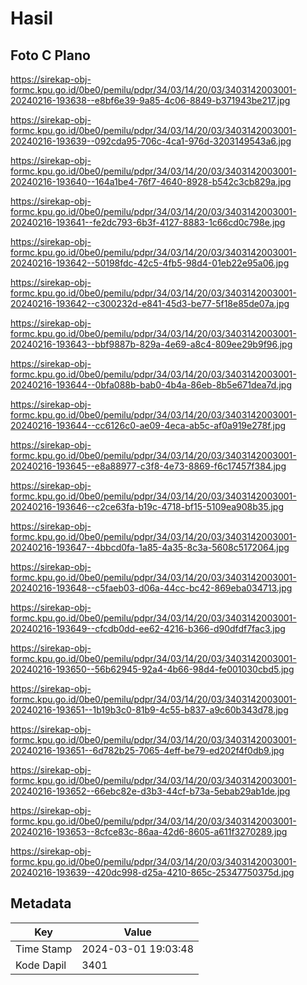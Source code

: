 # Hasil

## Foto C Plano

https://sirekap-obj-formc.kpu.go.id/0be0/pemilu/pdpr/34/03/14/20/03/3403142003001-20240216-193638--e8bf6e39-9a85-4c06-8849-b371943be217.jpg

https://sirekap-obj-formc.kpu.go.id/0be0/pemilu/pdpr/34/03/14/20/03/3403142003001-20240216-193639--092cda95-706c-4ca1-976d-3203149543a6.jpg

https://sirekap-obj-formc.kpu.go.id/0be0/pemilu/pdpr/34/03/14/20/03/3403142003001-20240216-193640--164a1be4-76f7-4640-8928-b542c3cb829a.jpg

https://sirekap-obj-formc.kpu.go.id/0be0/pemilu/pdpr/34/03/14/20/03/3403142003001-20240216-193641--fe2dc793-6b3f-4127-8883-1c66cd0c798e.jpg

https://sirekap-obj-formc.kpu.go.id/0be0/pemilu/pdpr/34/03/14/20/03/3403142003001-20240216-193642--50198fdc-42c5-4fb5-98d4-01eb22e95a06.jpg

https://sirekap-obj-formc.kpu.go.id/0be0/pemilu/pdpr/34/03/14/20/03/3403142003001-20240216-193642--c300232d-e841-45d3-be77-5f18e85de07a.jpg

https://sirekap-obj-formc.kpu.go.id/0be0/pemilu/pdpr/34/03/14/20/03/3403142003001-20240216-193643--bbf9887b-829a-4e69-a8c4-809ee29b9f96.jpg

https://sirekap-obj-formc.kpu.go.id/0be0/pemilu/pdpr/34/03/14/20/03/3403142003001-20240216-193644--0bfa088b-bab0-4b4a-86eb-8b5e671dea7d.jpg

https://sirekap-obj-formc.kpu.go.id/0be0/pemilu/pdpr/34/03/14/20/03/3403142003001-20240216-193644--cc6126c0-ae09-4eca-ab5c-af0a919e278f.jpg

https://sirekap-obj-formc.kpu.go.id/0be0/pemilu/pdpr/34/03/14/20/03/3403142003001-20240216-193645--e8a88977-c3f8-4e73-8869-f6c17457f384.jpg

https://sirekap-obj-formc.kpu.go.id/0be0/pemilu/pdpr/34/03/14/20/03/3403142003001-20240216-193646--c2ce63fa-b19c-4718-bf15-5109ea908b35.jpg

https://sirekap-obj-formc.kpu.go.id/0be0/pemilu/pdpr/34/03/14/20/03/3403142003001-20240216-193647--4bbcd0fa-1a85-4a35-8c3a-5608c5172064.jpg

https://sirekap-obj-formc.kpu.go.id/0be0/pemilu/pdpr/34/03/14/20/03/3403142003001-20240216-193648--c5faeb03-d06a-44cc-bc42-869eba034713.jpg

https://sirekap-obj-formc.kpu.go.id/0be0/pemilu/pdpr/34/03/14/20/03/3403142003001-20240216-193649--cfcdb0dd-ee62-4216-b366-d90dfdf7fac3.jpg

https://sirekap-obj-formc.kpu.go.id/0be0/pemilu/pdpr/34/03/14/20/03/3403142003001-20240216-193650--56b62945-92a4-4b66-98d4-fe001030cbd5.jpg

https://sirekap-obj-formc.kpu.go.id/0be0/pemilu/pdpr/34/03/14/20/03/3403142003001-20240216-193651--1b19b3c0-81b9-4c55-b837-a9c60b343d78.jpg

https://sirekap-obj-formc.kpu.go.id/0be0/pemilu/pdpr/34/03/14/20/03/3403142003001-20240216-193651--6d782b25-7065-4eff-be79-ed202f4f0db9.jpg

https://sirekap-obj-formc.kpu.go.id/0be0/pemilu/pdpr/34/03/14/20/03/3403142003001-20240216-193652--66ebc82e-d3b3-44cf-b73a-5ebab29ab1de.jpg

https://sirekap-obj-formc.kpu.go.id/0be0/pemilu/pdpr/34/03/14/20/03/3403142003001-20240216-193653--8cfce83c-86aa-42d6-8605-a611f3270289.jpg

https://sirekap-obj-formc.kpu.go.id/0be0/pemilu/pdpr/34/03/14/20/03/3403142003001-20240216-193639--420dc998-d25a-4210-865c-25347750375d.jpg


## Metadata

| Key        | Value               |
| ---------- | ------------------- |
| Time Stamp | 2024-03-01 19:03:48 |
| Kode Dapil | 3401                |



